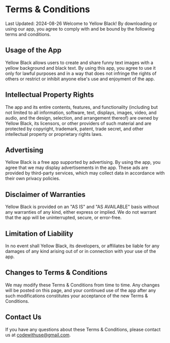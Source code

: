 # Terms & Conditions

Last Updated: 2024-08-26
Welcome to Yellow Black! By downloading or using our app, you agree to comply with and be bound by the following terms and conditions.

## Usage of the App
Yellow Black allows users to create and share funny text images with a yellow background and black text. By using this app, you agree to use it only for lawful purposes and in a way that does not infringe the rights of others or restrict or inhibit anyone else's use and enjoyment of the app.

## Intellectual Property Rights
The app and its entire contents, features, and functionality (including but not limited to all information, software, text, displays, images, video, and audio, and the design, selection, and arrangement thereof) are owned by Yellow Black, its licensors, or other providers of such material and are protected by copyright, trademark, patent, trade secret, and other intellectual property or proprietary rights laws.

## Advertising
Yellow Black is a free app supported by advertising. By using the app, you agree that we may display advertisements in the app. These ads are provided by third-party services, which may collect data in accordance with their own privacy policies.

## Disclaimer of Warranties
Yellow Black is provided on an "AS IS" and "AS AVAILABLE" basis without any warranties of any kind, either express or implied. We do not warrant that the app will be uninterrupted, secure, or error-free.

## Limitation of Liability
In no event shall Yellow Black, its developers, or affiliates be liable for any damages of any kind arising out of or in connection with your use of the app.

## Changes to Terms & Conditions
We may modify these Terms & Conditions from time to time. Any changes will be posted on this page, and your continued use of the app after any such modifications constitutes your acceptance of the new Terms & Conditions.

## Contact Us
If you have any questions about these Terms & Conditions, please contact us at codewithuse@gmail.com.
